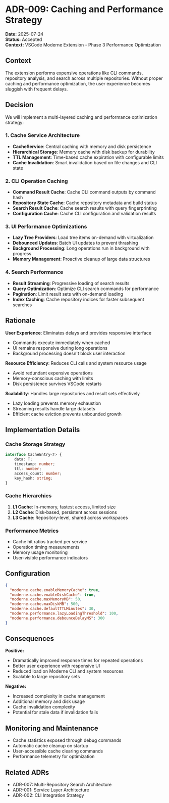 # ADR-009: Caching and Performance Strategy

**Date:** 2025-07-24  
**Status:** Accepted  
**Context:** VSCode Moderne Extension - Phase 3 Performance Optimization

## Context

The extension performs expensive operations like CLI commands, repository analysis, and search across multiple repositories. Without proper caching and performance optimization, the user experience becomes sluggish with frequent delays.

## Decision

We will implement a multi-layered caching and performance optimization strategy:

### 1. Cache Service Architecture
- **CacheService**: Central caching with memory and disk persistence
- **Hierarchical Storage**: Memory cache with disk backup for durability
- **TTL Management**: Time-based cache expiration with configurable limits
- **Cache Invalidation**: Smart invalidation based on file changes and CLI state

### 2. CLI Operation Caching
- **Command Result Cache**: Cache CLI command outputs by command hash
- **Repository State Cache**: Cache repository metadata and build status
- **Search Result Cache**: Cache search results with query fingerprinting
- **Configuration Cache**: Cache CLI configuration and validation results

### 3. UI Performance Optimizations
- **Lazy Tree Providers**: Load tree items on-demand with virtualization
- **Debounced Updates**: Batch UI updates to prevent thrashing
- **Background Processing**: Long operations run in background with progress
- **Memory Management**: Proactive cleanup of large data structures

### 4. Search Performance
- **Result Streaming**: Progressive loading of search results
- **Query Optimization**: Optimize CLI search commands for performance
- **Pagination**: Limit result sets with on-demand loading
- **Index Caching**: Cache repository indices for faster subsequent searches

## Rationale

**User Experience**: Eliminates delays and provides responsive interface
- Commands execute immediately when cached
- UI remains responsive during long operations
- Background processing doesn't block user interaction

**Resource Efficiency**: Reduces CLI calls and system resource usage
- Avoid redundant expensive operations
- Memory-conscious caching with limits
- Disk persistence survives VSCode restarts

**Scalability**: Handles large repositories and result sets effectively
- Lazy loading prevents memory exhaustion
- Streaming results handle large datasets
- Efficient cache eviction prevents unbounded growth

## Implementation Details

### Cache Storage Strategy
```typescript
interface CacheEntry<T> {
    data: T;
    timestamp: number;
    ttl: number;
    access_count: number;
    key_hash: string;
}
```

### Cache Hierarchies
1. **L1 Cache**: In-memory, fastest access, limited size
2. **L2 Cache**: Disk-based, persistent across sessions
3. **L3 Cache**: Repository-level, shared across workspaces

### Performance Metrics
- Cache hit ratios tracked per service
- Operation timing measurements
- Memory usage monitoring
- User-visible performance indicators

## Configuration

```json
{
  "moderne.cache.enableMemoryCache": true,
  "moderne.cache.enableDiskCache": true,
  "moderne.cache.maxMemoryMB": 50,
  "moderne.cache.maxDiskMB": 500,
  "moderne.cache.defaultTTLMinutes": 30,
  "moderne.performance.lazyLoadingThreshold": 100,
  "moderne.performance.debounceDelayMS": 300
}
```

## Consequences

**Positive:**
- Dramatically improved response times for repeated operations
- Better user experience with responsive UI
- Reduced load on Moderne CLI and system resources
- Scalable to large repository sets

**Negative:**
- Increased complexity in cache management
- Additional memory and disk usage
- Cache invalidation complexity
- Potential for stale data if invalidation fails

## Monitoring and Maintenance

- Cache statistics exposed through debug commands
- Automatic cache cleanup on startup
- User-accessible cache clearing commands
- Performance telemetry for optimization

## Related ADRs

- ADR-007: Multi-Repository Search Architecture
- ADR-001: Service Layer Architecture
- ADR-002: CLI Integration Strategy